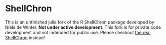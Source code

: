 
<!-- README.md is generated from README.Rmd. Please edit that file -->

# ShellChron

This is an unfinished julia fork of the R ShellChron package developed by Niels de Winter. **Not under active development**. This fork is for private code development and not indended for public use. Please checkout [the real ShellChron](https://github.com/nielsjdewinter/ShellChron) instead!
